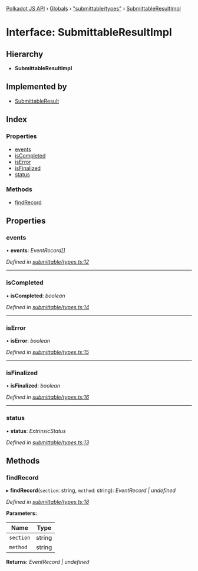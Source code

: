 [Polkadot JS API](../README.md) › [Globals](../globals.md) › ["submittable/types"](../modules/_submittable_types_.md) › [SubmittableResultImpl](_submittable_types_.submittableresultimpl.md)

# Interface: SubmittableResultImpl

## Hierarchy

* **SubmittableResultImpl**

## Implemented by

* [SubmittableResult](../classes/_submittable_result_.submittableresult.md)

## Index

### Properties

* [events](_submittable_types_.submittableresultimpl.md#events)
* [isCompleted](_submittable_types_.submittableresultimpl.md#iscompleted)
* [isError](_submittable_types_.submittableresultimpl.md#iserror)
* [isFinalized](_submittable_types_.submittableresultimpl.md#isfinalized)
* [status](_submittable_types_.submittableresultimpl.md#status)

### Methods

* [findRecord](_submittable_types_.submittableresultimpl.md#findrecord)

## Properties

###  events

• **events**: *EventRecord[]*

*Defined in [submittable/types.ts:12](https://github.com/polkadot-js/api/blob/e601ae27a1/packages/api/src/submittable/types.ts#L12)*

___

###  isCompleted

• **isCompleted**: *boolean*

*Defined in [submittable/types.ts:14](https://github.com/polkadot-js/api/blob/e601ae27a1/packages/api/src/submittable/types.ts#L14)*

___

###  isError

• **isError**: *boolean*

*Defined in [submittable/types.ts:15](https://github.com/polkadot-js/api/blob/e601ae27a1/packages/api/src/submittable/types.ts#L15)*

___

###  isFinalized

• **isFinalized**: *boolean*

*Defined in [submittable/types.ts:16](https://github.com/polkadot-js/api/blob/e601ae27a1/packages/api/src/submittable/types.ts#L16)*

___

###  status

• **status**: *ExtrinsicStatus*

*Defined in [submittable/types.ts:13](https://github.com/polkadot-js/api/blob/e601ae27a1/packages/api/src/submittable/types.ts#L13)*

## Methods

###  findRecord

▸ **findRecord**(`section`: string, `method`: string): *EventRecord | undefined*

*Defined in [submittable/types.ts:18](https://github.com/polkadot-js/api/blob/e601ae27a1/packages/api/src/submittable/types.ts#L18)*

**Parameters:**

Name | Type |
------ | ------ |
`section` | string |
`method` | string |

**Returns:** *EventRecord | undefined*
